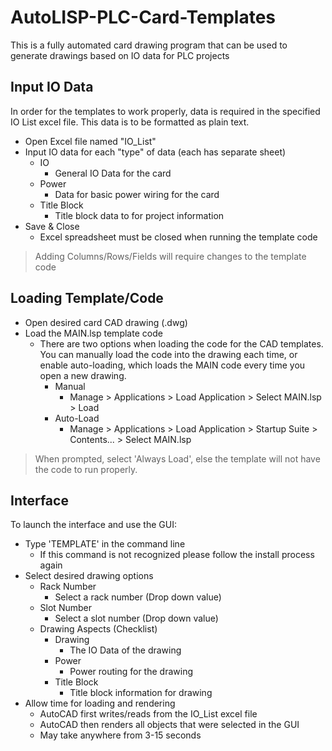 # AutoLISP-PLC-Card-Templates
This is a fully automated card drawing program that can be used to generate drawings based on IO data for PLC projects

## Input IO Data
In order for the templates to work properly, data is required in the specified IO List excel file. This data is to be formatted as plain text. 

- Open Excel file named "IO_List"
- Input IO data for each "type" of data (each has separate sheet)
  - IO
    - General IO Data for the card
  - Power
    - Data for basic power wiring for the card
  - Title Block
    - Title block data to for project information
- Save & Close 
  - Excel spreadsheet must be closed when running the template code

> Adding Columns/Rows/Fields will require changes to the template code

## Loading Template/Code
- Open desired card CAD drawing (.dwg)
- Load the MAIN.lsp template code
  - There are two options when loading the code for the CAD templates. You can manually load the code into the drawing each time, or enable auto-loading, which loads the MAIN code every time you open a new drawing.
    - Manual 
      - Manage > Applications > Load Application > Select MAIN.lsp > Load
    - Auto-Load
      - Manage > Applications > Load Application > Startup Suite > Contents... > Select MAIN.lsp

> When prompted, select 'Always Load', else the template will not have the code to run properly.

## Interface

To launch the interface and use the GUI:

- Type 'TEMPLATE' in the command line
  - If this command is not recognized please follow the install process again
- Select desired drawing options
  - Rack Number
    - Select a rack number (Drop down value)
  - Slot Number
    - Select a slot number (Drop down value)
  - Drawing Aspects (Checklist)
    - Drawing
      - The IO Data of the drawing
    - Power
      - Power routing for the drawing
    - Title Block
      - Title block information for drawing
- Allow time for loading and rendering
  - AutoCAD first writes/reads from the IO_List excel file
  - AutoCAD then renders all objects that were selected in the GUI
  - May take anywhere from 3-15 seconds
